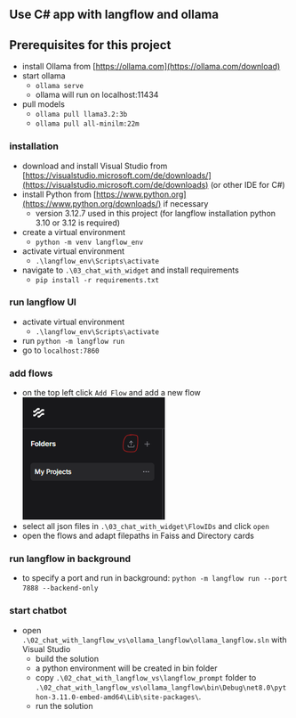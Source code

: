 ## Use C# app with langflow and ollama

## Prerequisites for this project

- install Ollama from [https://ollama.com](https://ollama.com/download)
- start ollama
  - `ollama serve`
  - ollama will run on localhost:11434
- pull models
  - `ollama pull llama3.2:3b`
  - `ollama pull all-minilm:22m`

### installation

- download and install Visual Studio from [https://visualstudio.microsoft.com/de/downloads/](https://visualstudio.microsoft.com/de/downloads) (or other IDE for C#)
- install Python from [https://www.python.org](https://www.python.org/downloads/) if necessary
  - version 3.12.7 used in this project (for langflow installation python 3.10 or 3.12 is required)
- create a virtual environment
  - `python -m venv langflow_env`
- activate virtual environment
  - `.\langflow_env\Scripts\activate`
- navigate to `.\03_chat_with_widget` and install requirements
  - `pip install -r requirements.txt`

### run langflow UI

- activate virtual environment
  - `.\langflow_env\Scripts\activate`
- run `python -m langflow run`
- go to `localhost:7860`

### add flows

- on the top left click `Add Flow` and add a new flow
  ![add flow](../img/Fig_langflowUpload.png)
- select all json files in `.\03_chat_with_widget\FlowIDs` and click `open`
- open the flows and adapt filepaths in Faiss and Directory cards

### run langflow in background

- to specify a port and run in background: `python -m langflow run --port 7888 --backend-only`

### start chatbot

- open `.\02_chat_with_langflow_vs\ollama_langflow\ollama_langflow.sln` with Visual Studio
  - build the solution
  - a python environment will be created in bin folder
  - copy `.\02_chat_with_langflow_vs\langflow_prompt` folder to `.\02_chat_with_langflow_vs\ollama_langflow\bin\Debug\net8.0\python-3.11.0-embed-amd64\Lib\site-packages\`.
  - run the solution